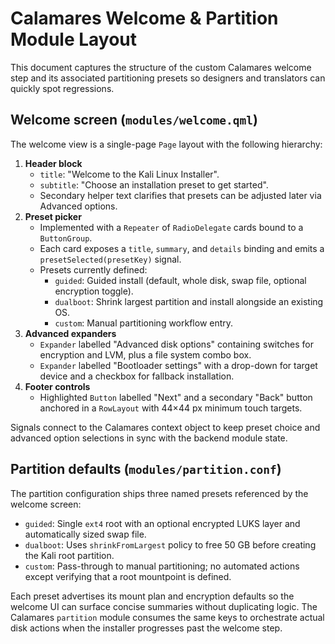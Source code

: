 # Calamares Welcome & Partition Module Layout

This document captures the structure of the custom Calamares welcome step and its associated partitioning presets so designers
and translators can quickly spot regressions.

## Welcome screen (`modules/welcome.qml`)

The welcome view is a single-page `Page` layout with the following hierarchy:

1. **Header block**
   - `title`: "Welcome to the Kali Linux Installer".
   - `subtitle`: "Choose an installation preset to get started".
   - Secondary helper text clarifies that presets can be adjusted later via Advanced options.
2. **Preset picker**
   - Implemented with a `Repeater` of `RadioDelegate` cards bound to a `ButtonGroup`.
   - Each card exposes a `title`, `summary`, and `details` binding and emits a `presetSelected(presetKey)` signal.
   - Presets currently defined:
     - `guided`: Guided install (default, whole disk, swap file, optional encryption toggle).
     - `dualboot`: Shrink largest partition and install alongside an existing OS.
     - `custom`: Manual partitioning workflow entry.
3. **Advanced expanders**
   - `Expander` labelled "Advanced disk options" containing switches for encryption and LVM, plus a file system combo box.
   - `Expander` labelled "Bootloader settings" with a drop-down for target device and a checkbox for fallback installation.
4. **Footer controls**
   - Highlighted `Button` labelled "Next" and a secondary "Back" button anchored in a `RowLayout` with 44×44 px minimum touch targets.

Signals connect to the Calamares context object to keep preset choice and advanced option selections in sync with the backend
module state.

## Partition defaults (`modules/partition.conf`)

The partition configuration ships three named presets referenced by the welcome screen:

- `guided`: Single `ext4` root with an optional encrypted LUKS layer and automatically sized swap file.
- `dualboot`: Uses `shrinkFromLargest` policy to free 50 GB before creating the Kali root partition.
- `custom`: Pass-through to manual partitioning; no automated actions except verifying that a root mountpoint is defined.

Each preset advertises its mount plan and encryption defaults so the welcome UI can surface concise summaries without duplicating
logic. The Calamares `partition` module consumes the same keys to orchestrate actual disk actions when the installer progresses
past the welcome step.
